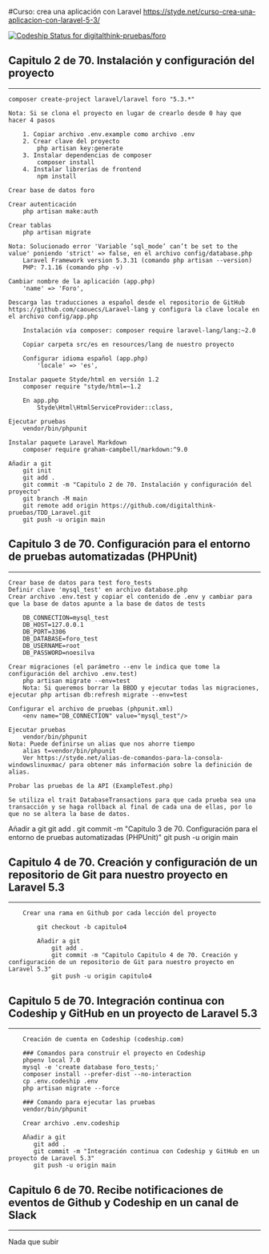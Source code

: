 #Curso: crea una aplicación con Laravel
https://styde.net/curso-crea-una-aplicacion-con-laravel-5-3/

[ ![Codeship Status for digitalthink-pruebas/foro](https://app.codeship.com/projects/724050e0-92f7-40aa-92a0-326e63e4bf24/status?branch=main)](https://app.codeship.com/projects/424201)

## Capitulo 2 de 70. Instalación y configuración del proyecto
-------------------------------------------------------------
    composer create-project laravel/laravel foro "5.3.*"

    Nota: Si se clona el proyecto en lugar de crearlo desde 0 hay que hacer 4 pasos

        1. Copiar archivo .env.example como archivo .env
        2. Crear clave del proyecto
            php artisan key:generate
        3. Instalar dependencias de composer
            composer install
        4. Instalar librerías de frontend
            npm install

    Crear base de datos foro

    Crear autenticación
        php artisan make:auth

    Crear tablas
        php artisan migrate

    Nota: Solucionado error 'Variable ‘sql_mode’ can’t be set to the value' poniendo 'strict' => false, en el archivo config/database.php
        Laravel Framework version 5.3.31 (comando php artisan --version)
        PHP: 7.1.16 (comando php -v)

    Cambiar nombre de la aplicación (app.php)
        'name' => 'Foro',

    Descarga las traducciones a español desde el repositorio de GitHub https://github.com/caouecs/Laravel-lang y configura la clave locale en el archivo config/app.php

        Instalación vía composer: composer require laravel-lang/lang:~2.0

        Copiar carpeta src/es en resources/lang de nuestro proyecto

        Configurar idioma español (app.php)
            'locale' => 'es',

    Instalar paquete Styde/html en versión 1.2
        composer require "styde/html=~1.2

        En app.php
            Styde\Html\HtmlServiceProvider::class,

    Ejecutar pruebas
        vendor/bin/phpunit

    Instalar paquete Laravel Markdown
        composer require graham-campbell/markdown:^9.0

    Añadir a git
        git init
        git add .
        git commit -m "Capitulo 2 de 70. Instalación y configuración del proyecto"
        git branch -M main
        git remote add origin https://github.com/digitalthink-pruebas/TDD_Laravel.git
        git push -u origin main

## Capitulo 3 de 70. Configuración para el entorno de pruebas automatizadas (PHPUnit)
-------------------------------------------------------------------------------------
    Crear base de datos para test foro_tests
    Definir clave 'mysql_test' en archivo database.php
    Crear archivo .env.test y copiar el contenido de .env y cambiar para que la base de datos apunte a la base de datos de tests

        DB_CONNECTION=mysql_test
        DB_HOST=127.0.0.1
        DB_PORT=3306
        DB_DATABASE=foro_test
        DB_USERNAME=root
        DB_PASSWORD=noesilva

    Crear migraciones (el parámetro --env le indica que tome la configuración del archivo .env.test)
        php artisan migrate --env=test
        Nota: Si queremos borrar la BBDD y ejecutar todas las migraciones, ejecutar php artisan db:refresh migrate --env=test

    Configurar el archivo de pruebas (phpunit.xml)
        <env name="DB_CONNECTION" value="mysql_test"/>

    Ejecutar pruebas
        vendor/bin/phpunit
    Nota: Puede definirse un alias que nos ahorre tiempo
        alias t=vendor/bin/phpunit
        Ver https://styde.net/alias-de-comandos-para-la-consola-windowslinuxmac/ para obtener más información sobre la definición de alias.

    Probar las pruebas de la API (ExampleTest.php)

    Se utiliza el trait DatabaseTransactions para que cada prueba sea una transacción y se haga rollback al final de cada una de ellas, por lo que no se altera la base de datos.

   Añadir a git
        git add .
        git commit -m "Capitulo 3 de 70. Configuración para el entorno de pruebas automatizadas (PHPUnit)"
        git push -u origin main

## Capitulo 4 de 70. Creación y configuración de un repositorio de Git para nuestro proyecto en Laravel 5.3
-----------------------------------------------------------------------------------------------------------
        Crear una rama en Github por cada lección del proyecto
        
            git checkout -b capitulo4
        
            Añadir a git
                git add .
                git commit -m "Capitulo Capitulo 4 de 70. Creación y configuración de un repositorio de Git para nuestro proyecto en Laravel 5.3"
                git push -u origin capitulo4

## Capitulo 5 de 70. Integración continua con Codeship y GitHub en un proyecto de Laravel 5.3
---------------------------------------------------------------------------------------------
        Creación de cuenta en Codeship (codeship.com)

        ### Comandos para construir el proyecto en Codeship
        phpenv local 7.0
        mysql -e 'create database foro_tests;'
        composer install --prefer-dist --no-interaction
        cp .env.codeship .env
        php artisan migrate --force

        ### Comando para ejecutar las pruebas
        vendor/bin/phpunit

        Crear archivo .env.codeship

        Añadir a git
           git add .
           git commit -m "Integración continua con Codeship y GitHub en un proyecto de Laravel 5.3"
           git push -u origin main

## Capitulo 6 de 70. Recibe notificaciones de eventos de Github y Codeship en un canal de Slack
-----------------------------------------------------------------------------------------------
Nada que subir


